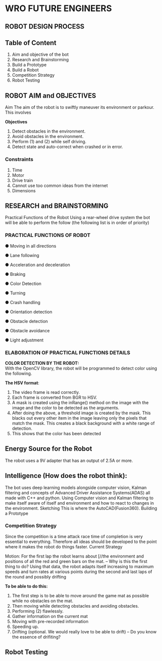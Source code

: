 # WRO FUTURE ENGINEERS

## ROBOT DESIGN PROCESS

## Table of Content

1. Aim and objective of the bot
2. Research and Brainstorming
3. Build a Prototype
4. Build a Robot
5. Competition Strategy
6. Robot Testing

## ROBOT AIM and OBJECTIVES
Aim
The aim of the robot is to swiftly maneuver its environment or parkour.
This involves

**Objectives**

1. Detect obstacles in the environment.
2. Avoid obstacles in the environment.
3. Perform (1) and (2) while self driving.
4. Detect state and auto-correct when crashed or in error.
### Constraints
1. Time
2. Motor
3. Drive train
4. Cannot use too common ideas from the internet
5. Dimensions

## RESEARCH and BRAINSTORMING
Practical Functions of the Robot
Using a rear-wheel drive system the bot will be able to perform the follow (the following list is in order of priority)

### PRACTICAL FUNCTIONS OF ROBOT
● Moving in all directions
  
● Lane following
  
● Acceleration and deceleration
  
● Braking
  
● Color Detection
  
● Turning
  
● Crash handling
  
● Orientation detection
  
● Obstacle detection
  
● Obstacle avoidance
  
● Light adjustment
  
### ELABORATION OF PRACTICAL FUNCTIONS DETAILS
**COLOR DETECTION BY THE ROBOT:**  
With the OpenCV library, the robot will be programmed to detect color using the following.

**The HSV format**:

1. The video frame is read correctly.
2. Each frame is converted from BGR to HSV.
3. A mask is created using the inRange() method on the image with the image and the color to be detected as the arguments.
4. After doing the above, a threshold image is created by the mask. This blacks out every other item in the image leaving only the pixels that match the mask. This creates a black background with a white range of detection.
5. This shows that the color has been detected

## Energy Source for the Robot

The robot uses a 9V adapter that has an output of 2.5A or more.


## Intelligence (How does the robot think):

The bot uses deep learning models alongside computer vision, Kalman filtering and concepts of Advanced Driver Assistance Systems(ADAS) all made with C++ and python.
Using Computer vision and Kalman filtering to make itself aware of itself and  environment and how to react to changes in the environment.
Sketching
This is where the AutoCAD(Fusion360).
Building a Prototype


### Competition Strategy
Since the competition is a time attack race time of completion is very essential to everything. Therefore all ideas should be developed to the point where it makes the robot do things faster.
Current Strategy

Motion:
For the first lap the robot learns about [//the environment and positions of all the red and green bars on the mat. – Why is this the first thing to do?
Using that data, the robot adapts itself increasing to maximum speeds and turn rates at various points during the second and last laps of the round and possibly drifting

**To be able to do this:** 

1. The first step is to be able to move around the game mat as possible while no obstacles on the mat.
2. Then moving while detecting obstacles and avoiding obstacles.
3. Performing (2) flawlessly.
4. Gather information on the current mat
5. Moving with pre-recorded information
6. Speeding up.
7. Drifting (optional. We would really love to be able to drift) – Do you know the essence of drifiting?

## Robot Testing
